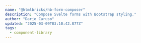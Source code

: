 ```yaml
---
name: "@htmlbricks/hb-form-composer"
description: "Compose Svelte forms with Bootstrap styling."
author: "Dario Caruso"
updated: "2025-03-09T03:10:42.877Z"
tags: 
  - component-library
---
```

